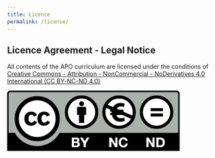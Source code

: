 ```yaml
---
title: Licence
permalink: /license/
---
```


## Licence Agreement - Legal Notice

All contents of the APO curriculum are licensed under the conditions of [Creative Commons - Attribution - NonCommercial - NoDerivatives 4.0 International (CC BY-NC-ND 4.0)](https://creativecommons.org/licenses/by-nc-nd/4.0/)

![CC-BY-SA](	/assets/images/by-nc-nd.eu.png)
